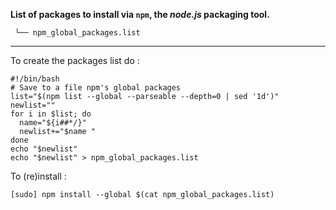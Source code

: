 **List of packages to install via `npm`, the *node.js* packaging tool.**

     └── npm_global_packages.list

---

To create the packages list do :

```shell
#!/bin/bash
# Save to a file npm's global packages
list="$(npm list --global --parseable --depth=0 | sed '1d')"
newlist=""
for i in $list; do
  name="${i##*/}"
  newlist+="$name "
done
echo "$newlist"
echo "$newlist" > npm_global_packages.list
```


To (re)install :

```shell
[sudo] npm install --global $(cat npm_global_packages.list)
```
